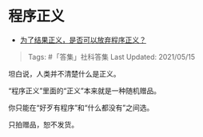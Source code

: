 # 程序正义

- [为了结果正义，是否可以放弃程序正义？](https://www.zhihu.com/question/26077409/answer/1853071482)

>Tags: #「答集」社科答集
>Last Updated: 2021/05/15

坦白说，人类并不清楚什么是正义。

“程序正义”里面的“正义”本来就是一种随机赠品。

你只能在“好歹有程序”和“什么都没有”之间选。

只拍赠品，恕不发货。